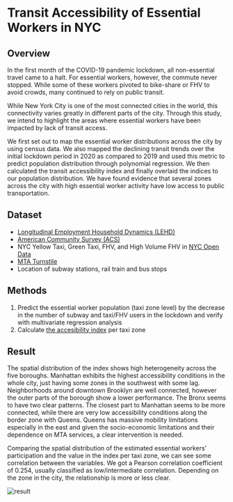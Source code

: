 # Transit Accessibility of Essential Workers in NYC

## Overview

In the first month of the COVID-19 pandemic lockdown, all non-essential travel came to a halt. For essential workers, however, the commute never stopped. While some of these workers pivoted to bike-share or FHV to avoid crowds, many continued to rely on public transit.

While New York City is one of the most connected cities in the world, this connectivity varies greatly in different parts of the city. Through this study, we intend to highlight the areas where essential workers have been impacted by lack of transit access.

We first set out to map the essential worker distributions across the city by using census data. We also mapped the declining transit trends over the initial lockdown period in 2020 as compared to 2019 and used this metric to predict population distribution through polynomial regression. We then calculated the transit accessibility index and finally overlaid the indices to our population distribution. We have found evidence that several zones across the city with high essential worker activity have low access to public transportation.

## Dataset
- [Longitudinal Employment Household Dynamics (LEHD)](https://lehd.ces.census.gov/)
- [American Community Survey (ACS)](https://www.census.gov/programs-surveys/acs)
- NYC Yellow Taxi, Green Taxi, FHV, and High Volume FHV in [NYC Open Data](https://opendata.cityofnewyork.us/data/)
- [MTA Turnstile](http://web.mta.info/developers/turnstile.html)
- Location of subway stations, rail train and bus stops

## Methods

1. Predict the essential worker population (taxi zone level)  by the decrease in the number of subway and taxi/FHV users in the lockdown and verify with multivariate regression analysis
2. Calculate [the accesibility index](https://ctr.utexas.edu/wp-content/uploads/pubs/0_5178_P3.pdf) per taxi zone

## Result
The spatial distribution of the index shows high heterogeneity across the five boroughs. Manhattan exhibits the highest accessibility conditions in the whole city, just having some zones in the southwest with some lag. Neighborhoods around downtown Brooklyn are well connected, however the outer parts of the borough show a lower performance. The Bronx seems to have two clear patterns. The closest part to Manhattan seems to be more connected, while there are very low accessibility conditions along the border zone with Queens. Queens has massive mobility limitations especially in the east and given the socio-economic limitations and their dependence on MTA services, a clear intervention is needed.

Comparing the spatial distribution of the estimated essential workers’ participation and the value in the index per taxi zone, we can see some correlation between the variables. We got a Pearson correlation coefficient of 0.254, usually classified as low/intermediate correlation. Depending on the zone in the city, the relationship is more or less clear.

![result](https://user-images.githubusercontent.com/47055092/138021764-d027e825-d865-4c4c-8bbf-7588263a993f.png)